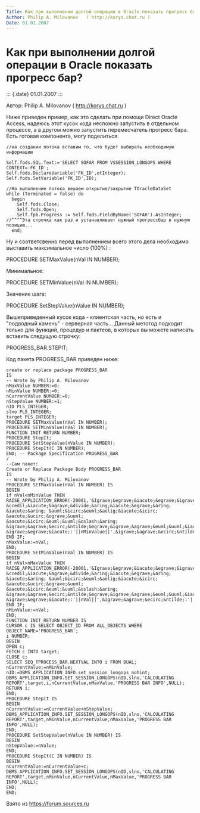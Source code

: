 ```yaml
---
Title: Как при выполнении долгой операции в Oracle показать прогресс бар?
Author: Philip A. Milovanov   ( http://korys.chat.ru )
Date: 01.01.2007
---
```



Как при выполнении долгой операции в Oracle показать прогресс бар?
==================================================================

::: {.date}
01.01.2007
:::

Автор: Philip A. Milovanov   ( http://korys.chat.ru )

Ниже приведен пример, как это сделать при помощи Direct Oracle Access,
надеюсь этот кусок кода несложно запустить в отдельном процессе, а в
другом можно запустить перемесчатель прогресс бара. Есть готовая
компонента, могу поделиться.

    //на создании потока вставим то, что будет выбирать необходимую информацию
     
    Self.fods.SQL.Text:='SELECT SOFAR FROM V$SESSION_LONGOPS WHERE CONTEXT=:FK_ID';
    Self.fods.DeclareVariable('FK_ID',otInteger);
    Self.fods.SetVariable('FK_ID',ID);
     
    //На выполнение потока вешаем открытие/закрытие TOracleDataSet
    while (Terminated = false) do
      begin
        Self.fods.Close;
        Self.fods.Open;
        Self.fpb.Progress := Self.fods.FieldByName('SOFAR').AsInteger;
    //^^^^Эта строчка как раз и устанавливает нужный прогрессбар в нужную позицию...
      end;

Ну и соответсвенно перед выполнением всего этого дела необходимо
выставить максимальное число (100%) :

PROCEDURE SETMaxValue(nVal IN NUMBER);

Минимальное:

PROCEDURE SETMinValue(nVal IN NUMBER);

Значение шага:

PROCEDURE SetStepValue(nValue IN NUMBER);

Вышеприведенный кусок кода - клиентская часть, но есть и "подводный
камень" - серверная часть... Данный метотод подкодит только для
функций, процедур и пактеов, в которых вы можете написать вставить
следущую строчку:

PROGRESS\_BAR.STEPIT;

Код пакета PROGRESS\_BAR приведен ниже:

    create or replace package PROGRESS_BAR 
    IS 
    -- Wrote by Philip A. Milovanov 
    nMaxValue NUMBER:=0; 
    nMinValue NUMBER:=0; 
    nCurrentValue NUMBER:=0; 
    nStepValue NUMBER:=1; 
    nID PLS_INTEGER; 
    slno PLS_INTEGER; 
    target PLS_INTEGER; 
    PROCEDURE SETMaxValue(nVal IN NUMBER); 
    PROCEDURE SETMinValue(nVal IN NUMBER); 
    FUNCTION INIT RETURN NUMBER; 
    PROCEDURE StepIt; 
    PROCEDURE SetStepValue(nValue IN NUMBER); 
    PROCEDURE StepIt(C IN NUMBER);
    END; -- Package Specification PROGRESS_BAR 
    /
    --Сам пакет:
    Create or Replace Package Body PROGRESS_BAR 
    IS 
    -- Wrote by Philip A. Milovanov 
    PROCEDURE SETMaxValue(nVal IN NUMBER) IS 
    BEGIN 
    if nVal<nMinValue THEN 
    RAISE_APPLICATION_ERROR(-20001,'&Igrave;&egrave;&iacute;&egrave;&igrave;&agrave;&euml;&uuml;&iacute;&icirc;&aring; &ccedil;&iacute;&agrave;&divide;&aring;&iacute;&egrave;&aring; &iacute;&aring; &auml;&icirc;&euml;&aelig;&iacute;&icirc; &aacute;&ucirc;&ograve;&uuml; &aacute;&icirc;&euml;&uuml;&oslash;&aring; &igrave;&agrave;&ecirc;&ntilde;&egrave;&igrave;&agrave;&euml;&uuml;&iacute;&icirc;&atilde;&icirc; &igrave;&egrave;&iacute;:'||nMinValue||',&igrave;&agrave;&ecirc;&ntilde;:'||nVal); 
    END IF; 
    nMaxValue:=nVal; 
    END; 
    PROCEDURE SETMinValue(nVal IN NUMBER) IS 
    BEGIN 
    if nVal>nMaxValue THEN 
    RAISE_APPLICATION_ERROR(-20001,'&Igrave;&egrave;&iacute;&egrave;&igrave;&agrave;&euml;&uuml;&iacute;&icirc;&aring; &ccedil;&iacute;&agrave;&divide;&aring;&iacute;&egrave;&aring; &iacute;&aring; &auml;&icirc;&euml;&aelig;&iacute;&icirc; &aacute;&ucirc;&ograve;&uuml; &aacute;&icirc;&euml;&uuml;&oslash;&aring; &igrave;&agrave;&ecirc;&ntilde;&egrave;&igrave;&agrave;&euml;&uuml;&iacute;&icirc;&atilde;&icirc; &igrave;&egrave;&iacute;:'||nVal||',&igrave;&agrave;&ecirc;&ntilde;:'||nMaxValue); 
    END IF; 
    nMinValue:=nVal; 
    END; 
    FUNCTION INIT RETURN NUMBER IS 
    CURSOR c IS SELECT OBJECT_ID FROM ALL_OBJECTS WHERE OBJECT_NAME='PROGRESS_BAR'; 
    i NUMBER; 
    BEGIN 
    OPEN c; 
    FETCH c INTO target; 
    CLOSE c; 
    SELECT SEQ_TPROCESS_BAR.NEXTVAL INTO i FROM DUAL; 
    nCurrentValue:=nMinValue; 
    nID:=DBMS_APPLICATION_INFO.set_session_longops_nohint; 
    DBMS_APPLICATION_INFO.SET_SESSION_LONGOPS(nID,slno,'CALCULATING REPORT',target,i,nCurrentValue,nMaxValue,'PROGRESS BAR INFO',NULL); 
    RETURN i; 
    END; 
    PROCEDURE StepIt IS 
    BEGIN 
    nCurrentValue:=nCurrentValue+nStepValue; 
    DBMS_APPLICATION_INFO.SET_SESSION_LONGOPS(nID,slno,'CALCULATING REPORT',target,nMinValue,nCurrentValue,nMaxValue,'PROGRESS BAR INFO',NULL); 
    END; 
    PROCEDURE SetStepValue(nValue IN NUMBER) IS 
    BEGIN 
    nStepValue:=nValue; 
    END; 
    PROCEDURE StepIt(C IN NUMBER) IS 
    BEGIN 
    nCurrentValue:=nCurrentValue+c; 
    DBMS_APPLICATION_INFO.SET_SESSION_LONGOPS(nID,slno,'CALCULATING REPORT',target,nMinValue,nCurrentValue,nMaxValue,'PROGRESS BAR INFO',NULL); 
    END; 
    END; 

Взято из <https://forum.sources.ru>
